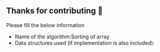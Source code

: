 ## Thanks for contributing :rocket:
Please fill the below information <br/>
* Name of the algorithm:Sorting of array
* Data structures used (if implementation is also included):
